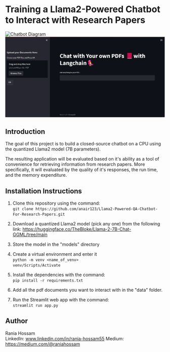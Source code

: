 # Training a Llama2-Powered Chatbot to Interact with Research Papers
![Chatbot Diagram](https://github.com/anair123/Llama2-Powered-QA-Chatbot-For-Research-Papers/assets/47230033/5ea10939-b3a3-48c7-819e-9af6db879dbc)
![Deployment With Streamlit](https://github.com/rania-hossam/Ask_Your_Papers/blob/main/images/deployment.jpg)


## Introduction
The goal of this project is to build a closed-source chatbot on a CPU using the quantized Llama2 model (7B parameters).

The resulting application will be evaluated based on it's ability as a tool of convenience for retrieving information from research papers. More specifically, it will evaluated by the quality of it's responses, the run time, and the memory expenditure. 

## Installation Instructions

1. Clone this repository using the command:  
```git clone https://github.com/anair123/Llama2-Powered-QA-Chatbot-For-Research-Papers.git```

2. Download a quantized Llama2 model (pick any one) from the following link:     https://huggingface.co/TheBloke/Llama-2-7B-Chat-GGML/tree/main

3. Store the model in the "models" directory

4. Create a virtual environment and enter it  
```python -m venv <name_of_venv>```  
```venv/Scripts/Activate```

5. Install the dependencies with the command:  
```pip install -r requirements.txt```

6. Add all the pdf documents you want to interact with in the "data" folder.

7. Run the Streamlit web app with the command:  
```streamlit run app.py```



## Author
Rania Hossam  
LinkedIn: www.linkedin.com/in/rania-hossam55
Medium: [](https://medium.com/@raniahossam)https://medium.com/@raniahossam


